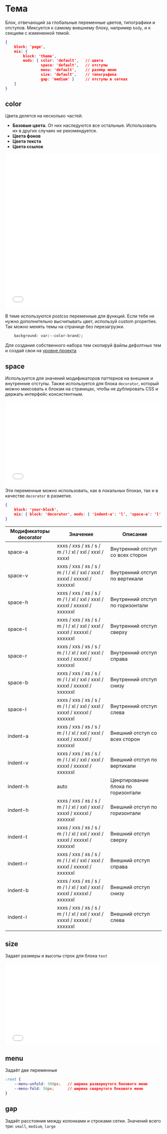 # Тема

Блок, отвечающий за глобальные переменные цветов, типографики и отступов.
Миксуется к самому внешнему блоку, например `body`, и к секциям с измененной темой.

```json
{
	block: 'page',
	mix: { 
		block: 'theme',
		mods: { color: 'default',	// цвета
				space: 'default',	// отступы
				menu: 'default',	// размер меню
				size: 'default',	// типографика
				gap: 'medium' } 	// отступы в сетках
	}
}
```

## color

Цвета делятся на несколько частей: 
+ **Базовые цвета.** От них наследуются все остальные. Использовать их в других случаях не рекомендуется.
+ **Цвета фонов**
+ **Цвета текста**
+ **Цвета ссылок**

<iframe height='500' scrolling='no' title='289dd885a6773907fdff0546ce3a820a' src='//codepen.io/bem_design/embed/289dd885a6773907fdff0546ce3a820a/?height=265&theme-id=0&default-tab=css&embed-version=2&editable=true' frameborder='no' allowtransparency='true' allowfullscreen='true' style='width: 100%;'>See the Pen <a href='https://codepen.io/bem_design/pen/289dd885a6773907fdff0546ce3a820a/'>289dd885a6773907fdff0546ce3a820a</a> by BEM DESIGN (<a href='https://codepen.io/bem_design'>@bem_design</a>) on <a href='https://codepen.io'>CodePen</a>.
</iframe>

В теме используются postcss переменные для функций. Если тебе не нужно дополнительно высчитывать цвет, используй custom properties. Так можно менять темы на странице без перезагрузки.

```css
	background: var(--color-brand);
```

Для создания собственного набора тем скопируй файлы дефолтных тем и создай свои на [уровне проекта](http://bem.design/doc.html#/bem-design-stub)

## space

Используется для значений модификаторов паттернов на внешние и внутренние отступы.
Также используется для блока `decorator`, который можно миксовать к блокам на страницах, чтобы не дублировать CSS и держать интерфейс консистентным.

<iframe height='265' scrolling='no' title='theme. space' src='//codepen.io/bem_design/embed/b810a2c80814d7c696fb08f2d1d7932e/?height=265&theme-id=0&default-tab=css&embed-version=2&editable=true' frameborder='no' allowtransparency='true' allowfullscreen='true' style='width: 100%;'>See the Pen <a href='https://codepen.io/bem_design/pen/b810a2c80814d7c696fb08f2d1d7932e/'>theme. space</a> by BEM DESIGN (<a href='https://codepen.io/bem_design'>@bem_design</a>) on <a href='https://codepen.io'>CodePen</a>.
</iframe>

Эти переменные можно использовать, как в локальных блоках, так и в качестве `decorator` в разметке.

```json
{
	block: 'your-block',
	mix: { block: 'decorator', mods: { 'indent-a': 'l', 'space-a': 'l' } }
}
```

Модификаторы decorator | Значение                                                                 | Описание
---------------------- | ------------------------------------------------------------------------ | ----------------
space-a                | xxxs / xxs / xs / s / m / l / xl / xxl / xxxl / xxxxl                    | Внутренний отступ со всех сторон
space-v                | xxxs / xxs / xs / s / m / l / xl / xxl / xxxl / xxxxl / xxxxxl / xxxxxxl | Внутренний отступ по вертикали
space-h                | xxxs / xxs / xs / s / m / l / xl / xxl / xxxl / xxxxl / xxxxxl / xxxxxxl | Внутренний отступ по горизонтали
space-t                | xxxs / xxs / xs / s / m / l / xl / xxl / xxxl / xxxxl / xxxxxl / xxxxxxl | Внутренний отступ сверху
space-r                | xxxs / xxs / xs / s / m / l / xl / xxl / xxxl / xxxxl / xxxxxl / xxxxxxl | Внутренний отступ справа
space-b                | xxxs / xxs / xs / s / m / l / xl / xxl / xxxl / xxxxl / xxxxxl / xxxxxxl | Внутренний отступ снизу
space-l                | xxxs / xxs / xs / s / m / l / xl / xxl / xxxl / xxxxl / xxxxxl / xxxxxxl | Внутренний отступ слева
indent-a               | xxxs / xxs / xs / s / m / l / xl / xxl / xxxl / xxxxl / xxxxxl / xxxxxxl | Внешний отступ со всех сторон
indent-v               | xxxs / xxs / xs / s / m / l / xl / xxl / xxxl / xxxxl / xxxxxl / xxxxxxl | Внешний отступ по вертикали
indent-h               | auto                                                                     | Ценртирование блока по горизонтали
indent-h               | xxxs / xxs / xs / s / m / l / xl / xxl / xxxl / xxxxl / xxxxxl / xxxxxxl | Внешний отступ по горизонтали
indent-t               | xxxs / xxs / xs / s / m / l / xl / xxl / xxxl / xxxxl / xxxxxl / xxxxxxl | Внешний отступ сверху
indent-r               | xxxs / xxs / xs / s / m / l / xl / xxl / xxxl / xxxxl / xxxxxl / xxxxxxl | Внешний отступ справа
indent-b               | xxxs / xxs / xs / s / m / l / xl / xxl / xxxl / xxxxl / xxxxxl / xxxxxxl | Внешний отступ снизу
indent-l               | xxxs / xxs / xs / s / m / l / xl / xxl / xxxl / xxxxl / xxxxxl / xxxxxxl | Внешний отступ слева

## size

Задает размеры и высоты строк для блока `text`

<iframe height='265' scrolling='no' title='theme. size' src='//codepen.io/bem_design/embed/ada0df54d5ab15b80076cb883f81fe08/?height=265&theme-id=0&default-tab=css&embed-version=2&editable=true' frameborder='no' allowtransparency='true' allowfullscreen='true' style='width: 100%;'>See the Pen <a href='https://codepen.io/bem_design/pen/ada0df54d5ab15b80076cb883f81fe08/'>theme. size</a> by BEM DESIGN (<a href='https://codepen.io/bem_design'>@bem_design</a>) on <a href='https://codepen.io'>CodePen</a>.
</iframe>

## menu

Задаёт две переменные

```css
:root {
	--menu-unfold: 300px;	// ширина развернутого бокового меню
	--menu-fold: 56px;		// ширина свернутого бокового меню
}
```

## gap

Задаёт расстояния между колонками и строками сетки. Значений всего три: `small`, `medium`, `large`